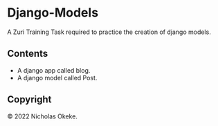 # Django-Models
A Zuri Training Task required to practice the creation of django models.

## Contents
* A django app called blog.
* A django model called Post.

## Copyright
© 2022 Nicholas Okeke.
